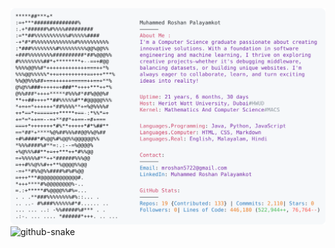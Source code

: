 <a href="https://github.com/mroshan5722">
  <picture>
    <source media="(prefers-color-scheme: dark)" srcset="https://raw.githubusercontent.com/mroshan5722/mroshan5722/main/dark.svg">
    <img alt=Muhammed Roshan's GitHub Profile README" src="https://raw.githubusercontent.com/mroshan5722/mroshan5722/main/light.svg">
  </picture>
</a>

<picture>
  <source media="(prefers-color-scheme: dark)" srcset="https://raw.githubusercontent.com/tobiasmeyhoefer/tobiasmeyhoefer/output/github-snake-dark.svg" />
  <source media="(prefers-color-scheme: light)" srcset="https://raw.githubusercontent.com/tobiasmeyhoefer/tobiasmeyhoefer/output/github-snake.svg" />
  <img alt="github-snake" src="https://raw.githubusercontent.com/tobiasmeyhoefer/tobiasmeyhoefer/output/github-snake.svg" />
</picture>
